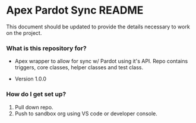 # Apex Pardot Sync README

This document should be updated to provide the details necessary to work on the project.

### What is this repository for?

- Apex wrapper to allow for sync w/ Pardot using it's API. Repo contains triggers, core classes, helper classes and test class.

- Version 1.0.0

### How do I get set up?

1. Pull down repo.
2. Push to sandbox org using VS code or developer console.
